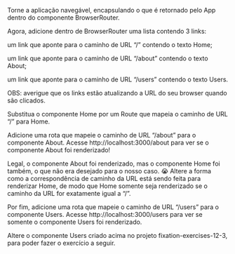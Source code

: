 Torne a aplicação navegável, encapsulando o que é retornado pelo App dentro do componente BrowserRouter.

Agora, adicione dentro de BrowserRouter uma lista contendo 3 links:

um link que aponte para o caminho de URL “/” contendo o texto Home;

um link que aponte para o caminho de URL “/about” contendo o texto About;

um link que aponte para o caminho de URL “/users” contendo o texto Users.

OBS: averigue que os links estão atualizando a URL do seu browser quando são clicados.

Substitua o componente Home por um Route que mapeia o caminho de URL “/” para Home.

Adicione uma rota que mapeie o caminho de URL “/about” para o componente About. Acesse http://localhost:3000/about para ver se o componente About foi renderizado!

Legal, o componente About foi renderizado, mas o componente Home foi também, o que não era desejado para o nosso caso. 😭 Altere a forma como a correspondência de caminho da URL está sendo feita para renderizar Home, de modo que Home somente seja renderizado se o caminho da URL for exatamente igual a “/”.

Por fim, adicione uma rota que mapeie o caminho de URL “/users” para o componente Users. Acesse http://localhost:3000/users para ver se somente o componente Users foi renderizado.

Altere o componente Users criado acima no projeto fixation-exercises-12-3, para poder fazer o exercício a seguir.


